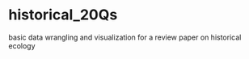 # historical_20Qs
 basic data wrangling and visualization for a review paper on historical ecology 
